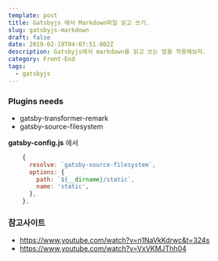 ```yaml
---
template: post
title: Gatsbyjs 에서 Markdown파일 읽고 쓰기.
slug: gatsbyjs-markdown
draft: false
date: 2019-02-19T04:07:51.002Z
description: Gatsbyjs에서 markdown을 읽고 쓰는 법을 적용해보자.
category: Front-End
tags:
  - gatsbyjs
---
```

### Plugins needs
- gatsby-transformer-remark
- gatsby-source-filesystem

**gatsby-config.js** 에서
```javascript
    {
      resolve: `gatsby-source-filesystem`,
      options: {
        path: `${__dirname}/static`,
        name: 'static',
      },
    },
```
### 참고사이트
- <https://www.youtube.com/watch?v=n1NaVkKdrwc&t=324s>
- <https://www.youtube.com/watch?v=VxVKMJThh04>
